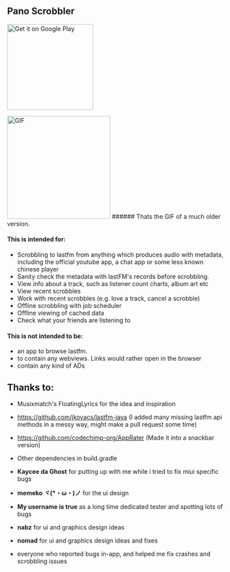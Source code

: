## Pano Scrobbler
<a href='https://play.google.com/store/apps/details?id=com.arn.scrobble&utm_source=github&pcampaignid=MKT-Other-global-all-co-prtnr-py-PartBadge-Mar2515-1'><img alt='Get it on Google Play' src='https://play.google.com/intl/en_us/badges/images/generic/en_badge_web_generic.png' width="200"/></a>

<img alt='GIF' src='https://media.giphy.com/media/1jZuP04WB8Mxtj9CP1/giphy.gif' width="240"/>
###### Thats the GIF of a much older version.

#### This is intended for:
- Scrobbling to lastfm from anything which produces audio with metadata, including the official youtube app, a chat app or some less known chinese player
- Sanity check the metadata with lastFM's records before scrobbling.
- View info about a track, such as listener count charts, album art etc
- View recent scrobbles
- Work with recent scrobbles (e.g. love a track, cancel a scrobble)
- Offline scrobbling with job scheduler
- Offline viewing of cached data
- Check what your friends are listening to

#### This is not intended to be:
- an app to browse lastfm.
- to contain any webviews. Links would rather open in the browser
- contain any kind of ADs

## Thanks to:

- Musixmatch's FloatingLyrics for the idea and inspiration
- https://github.com/jkovacs/lastfm-java (I added many missing lastfm api methods in a messy way, might make a pull request some time)
- https://github.com/codechimp-org/AppRater (Made it into a snackbar version)
- Other dependencies in build.gradle

- **Kaycee da Ghost** for putting up with me while i tried to fix miui specific bugs
- **memeko ヾ(*・ω・)ノ** for the ui design
- **My username is true** as a long time dedicated tester and spotting lots of bugs
- **nabz** for ui and graphics design ideas
- **nomad** for ui and graphics design ideas and fixes
- everyone who reported bugs in-app, and helped me fix crashes and scrobbling issues